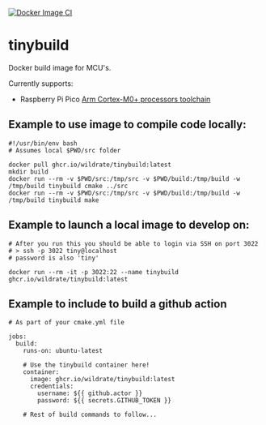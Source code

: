 [![Docker Image CI](https://github.com/wildrate/tinybuild/actions/workflows/docker-image.yml/badge.svg)](https://github.com/wildrate/tinybuild/actions/workflows/docker-image.yml)

# tinybuild

Docker build image for MCU's.

Currently supports:
 - Raspberry Pi Pico [Arm Cortex-M0+ processors toolchain](https://developer.arm.com/tools-and-software/open-source-software/developer-tools/gnu-toolchain/gnu-rm)

## Example to use image to compile code locally:
```
#!/usr/bin/env bash
# Assumes local $PWD/src folder

docker pull ghcr.io/wildrate/tinybuild:latest
mkdir build
docker run --rm -v $PWD/src:/tmp/src -v $PWD/build:/tmp/build -w /tmp/build tinybuild cmake ../src
docker run --rm -v $PWD/src:/tmp/src -v $PWD/build:/tmp/build -w /tmp/build tinybuild make
```

## Example to launch a local image to develop on:
```
# After you run this you should be able to login via SSH on port 3022
# > ssh -p 3022 tiny@localhost
# password is also 'tiny'
    
docker run --rm -it -p 3022:22 --name tinybuild ghcr.io/wildrate/tinybuild:latest
```

## Example to include to build a github action
```
# As part of your cmake.yml file

jobs:
  build:
    runs-on: ubuntu-latest
    
    # Use the tinybuild container here!
    container:
      image: ghcr.io/wildrate/tinybuild:latest
      credentials:
        username: ${{ github.actor }}
        password: ${{ secrets.GITHUB_TOKEN }}
        
    # Rest of build commands to follow...
```
